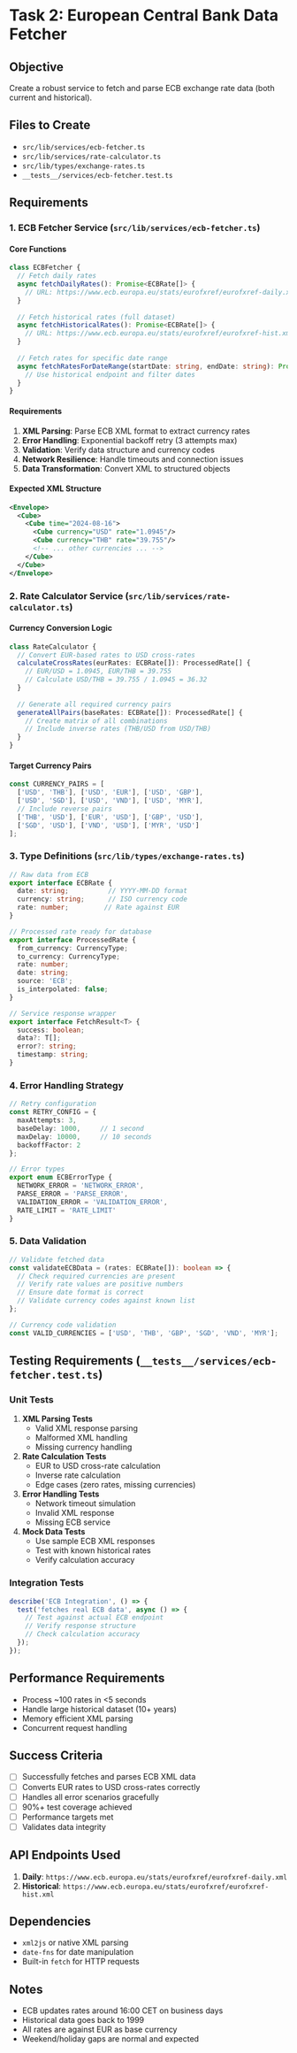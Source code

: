 # Task 2: European Central Bank Data Fetcher

## Objective

Create a robust service to fetch and parse ECB exchange rate data (both current and historical).

## Files to Create

- `src/lib/services/ecb-fetcher.ts`
- `src/lib/services/rate-calculator.ts`
- `src/lib/types/exchange-rates.ts`
- `__tests__/services/ecb-fetcher.test.ts`

## Requirements

### 1. ECB Fetcher Service (`src/lib/services/ecb-fetcher.ts`)

#### Core Functions

```typescript
class ECBFetcher {
  // Fetch daily rates
  async fetchDailyRates(): Promise<ECBRate[]> {
    // URL: https://www.ecb.europa.eu/stats/eurofxref/eurofxref-daily.xml
  }
  
  // Fetch historical rates (full dataset)
  async fetchHistoricalRates(): Promise<ECBRate[]> {
    // URL: https://www.ecb.europa.eu/stats/eurofxref/eurofxref-hist.xml
  }
  
  // Fetch rates for specific date range
  async fetchRatesForDateRange(startDate: string, endDate: string): Promise<ECBRate[]> {
    // Use historical endpoint and filter dates
  }
}
```

#### Requirements

1. **XML Parsing**: Parse ECB XML format to extract currency rates
2. **Error Handling**: Exponential backoff retry (3 attempts max)
3. **Validation**: Verify data structure and currency codes
4. **Network Resilience**: Handle timeouts and connection issues
5. **Data Transformation**: Convert XML to structured objects

#### Expected XML Structure

```xml
<Envelope>
  <Cube>
    <Cube time="2024-08-16">
      <Cube currency="USD" rate="1.0945"/>
      <Cube currency="THB" rate="39.755"/>
      <!-- ... other currencies ... -->
    </Cube>
  </Cube>
</Envelope>
```

### 2. Rate Calculator Service (`src/lib/services/rate-calculator.ts`)

#### Currency Conversion Logic

```typescript
class RateCalculator {
  // Convert EUR-based rates to USD cross-rates
  calculateCrossRates(eurRates: ECBRate[]): ProcessedRate[] {
    // EUR/USD = 1.0945, EUR/THB = 39.755
    // Calculate USD/THB = 39.755 / 1.0945 = 36.32
  }
  
  // Generate all required currency pairs
  generateAllPairs(baseRates: ECBRate[]): ProcessedRate[] {
    // Create matrix of all combinations
    // Include inverse rates (THB/USD from USD/THB)
  }
}
```

#### Target Currency Pairs

```typescript
const CURRENCY_PAIRS = [
  ['USD', 'THB'], ['USD', 'EUR'], ['USD', 'GBP'],
  ['USD', 'SGD'], ['USD', 'VND'], ['USD', 'MYR'],
  // Include reverse pairs
  ['THB', 'USD'], ['EUR', 'USD'], ['GBP', 'USD'],
  ['SGD', 'USD'], ['VND', 'USD'], ['MYR', 'USD']
];
```

### 3. Type Definitions (`src/lib/types/exchange-rates.ts`)

```typescript
// Raw data from ECB
export interface ECBRate {
  date: string;          // YYYY-MM-DD format
  currency: string;      // ISO currency code
  rate: number;         // Rate against EUR
}

// Processed rate ready for database
export interface ProcessedRate {
  from_currency: CurrencyType;
  to_currency: CurrencyType;
  rate: number;
  date: string;
  source: 'ECB';
  is_interpolated: false;
}

// Service response wrapper
export interface FetchResult<T> {
  success: boolean;
  data?: T[];
  error?: string;
  timestamp: string;
}
```

### 4. Error Handling Strategy

```typescript
// Retry configuration
const RETRY_CONFIG = {
  maxAttempts: 3,
  baseDelay: 1000,     // 1 second
  maxDelay: 10000,     // 10 seconds
  backoffFactor: 2
};

// Error types
export enum ECBErrorType {
  NETWORK_ERROR = 'NETWORK_ERROR',
  PARSE_ERROR = 'PARSE_ERROR',
  VALIDATION_ERROR = 'VALIDATION_ERROR',
  RATE_LIMIT = 'RATE_LIMIT'
}
```

### 5. Data Validation

```typescript
// Validate fetched data
const validateECBData = (rates: ECBRate[]): boolean => {
  // Check required currencies are present
  // Verify rate values are positive numbers
  // Ensure date format is correct
  // Validate currency codes against known list
};

// Currency code validation
const VALID_CURRENCIES = ['USD', 'THB', 'GBP', 'SGD', 'VND', 'MYR'];
```

## Testing Requirements (`__tests__/services/ecb-fetcher.test.ts`)

### Unit Tests

1. **XML Parsing Tests**
   - Valid XML response parsing
   - Malformed XML handling
   - Missing currency handling
2. **Rate Calculation Tests**
   - EUR to USD cross-rate calculation
   - Inverse rate calculation
   - Edge cases (zero rates, missing currencies)
3. **Error Handling Tests**
   - Network timeout simulation
   - Invalid XML response
   - Missing ECB service
4. **Mock Data Tests**
   - Use sample ECB XML responses
   - Test with known historical rates
   - Verify calculation accuracy

### Integration Tests

```typescript
describe('ECB Integration', () => {
  test('fetches real ECB data', async () => {
    // Test against actual ECB endpoint
    // Verify response structure
    // Check calculation accuracy
  });
});
```

## Performance Requirements

- Process ~100 rates in <5 seconds
- Handle large historical dataset (10+ years)
- Memory efficient XML parsing
- Concurrent request handling

## Success Criteria

- [ ] Successfully fetches and parses ECB XML data
- [ ] Converts EUR rates to USD cross-rates correctly
- [ ] Handles all error scenarios gracefully
- [ ] 90%+ test coverage achieved
- [ ] Performance targets met
- [ ] Validates data integrity

## API Endpoints Used

1. **Daily**: `https://www.ecb.europa.eu/stats/eurofxref/eurofxref-daily.xml`
2. **Historical**: `https://www.ecb.europa.eu/stats/eurofxref/eurofxref-hist.xml`

## Dependencies

- `xml2js` or native XML parsing
- `date-fns` for date manipulation
- Built-in `fetch` for HTTP requests

## Notes

- ECB updates rates around 16:00 CET on business days
- Historical data goes back to 1999
- All rates are against EUR as base currency
- Weekend/holiday gaps are normal and expected